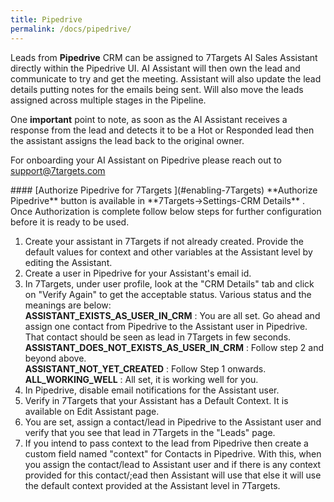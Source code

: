 ```yaml
---
title: Pipedrive
permalink: /docs/pipedrive/
---
```


Leads from **Pipedrive** CRM can be assigned to 7Targets AI Sales Assistant directly within the Pipedrive UI. AI Assistant will then own the lead and communicate to try and get the meeting. Assistant will also update the lead details putting notes for the emails being sent. Will also move the leads assigned across multiple stages in the Pipeline.

One **important** point to note, as soon as the AI Assistant receives a response from the lead and detects it to be a Hot or Responded lead then the assistant assigns the lead back to the original owner.

For onboarding your AI Assistant on Pipedrive please reach out to support@7targets.com

<a name="Enabling 7Targets from Pipedrive Marketplace"/>
#### [Authorize Pipedrive for 7Targets ](#enabling-7Targets)
**Authorize Pipedrive** button is available in **7Targets->Settings-CRM Details** . Once Authorization is complete follow below steps for further configuration before it is ready to be used. 

1. Create your assistant in 7Targets if not already created. Provide the default values for context and other variables at the Assistant level by editing the Assistant.  
2. Create a user in Pipedrive for your Assistant's email id.  
3. In 7Targets, under user profile, look at the "CRM Details" tab and click on "Verify Again" to get the acceptable status. Various status and the meanings are below:   
**ASSISTANT_EXISTS_AS_USER_IN_CRM** : You are all set. Go ahead and assign one contact from Pipedrive to the Assistant user in Pipedrive. That contact should be seen as lead in 7Targets in few seconds.  
**ASSISTANT_DOES_NOT_EXISTS_AS_USER_IN_CRM** : Follow step 2 and beyond above.  
**ASSISTANT_NOT_YET_CREATED** : Follow Step 1 onwards.  
**ALL_WORKING_WELL** : All set, it is working well for you.  
4. In Pipedrive, disable email notifications for the Assistant user.  
5. Verify in 7Targets that your Assistant has a Default Context. It is available on Edit Assistant page.
6. You are set, assign a contact/lead in Pipedrive to the Assistant user and verify that you see that lead in 7Targets in the "Leads" page. 
7.  If you intend to pass context to the lead from Pipedrive then create a custom field named "context" for Contacts in Pipedrive. With this, when you assign the contact/lead to Assistant user and if there is any context provided for this contact/;ead then Assistant will use that else it will use the default context provided at the Assistant level in 7Targets. 